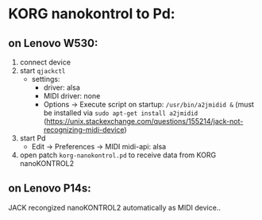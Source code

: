 # KORG nanokontrol to Pd:

## on Lenovo W530:

1. connect device
2. start `qjackctl`
    - settings:
        - driver: alsa
        - MIDI driver: none
        - Options → Execute script on startup: `/usr/bin/a2jmidid &` (must be installed via `sudo apt-get install a2jmidid` (https://unix.stackexchange.com/questions/155214/jack-not-recognizing-midi-device)
3. start Pd
    - Edit → Preferences → MIDI midi-api: alsa
4. open patch `korg-nanokontrol.pd` to receive data from KORG nanoKONTROL2

## on Lenovo P14s:

JACK recongized nanoKONTROL2 automatically as MIDI device..